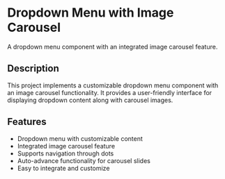 # Dropdown Menu with Image Carousel

A dropdown menu component with an integrated image carousel feature.

## Description

This project implements a customizable dropdown menu component with an image carousel functionality. It provides a user-friendly interface for displaying dropdown content along with carousel images.

## Features

- Dropdown menu with customizable content
- Integrated image carousel feature
- Supports navigation through dots
- Auto-advance functionality for carousel slides
- Easy to integrate and customize
